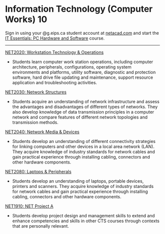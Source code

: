 # Information Technology (Computer Works) 10

Sign in using your @g.eips.ca student account at [netacad.com](https://www.netacad.com/) and start the [IT Essentials: PC Hardware and Software](https://www.netacad.com/courses/os-it/it-essentials) course.

---

[NET2020: Workstation Technology & Operations](NET2020.md)

* Students learn computer work station operations, including computer architecture, peripherals, configurations, operating system environments and platforms, utility software, diagnostic and protection software, hard drive file updating and maintenance, support resource application and troubleshooting activities.

[NET2030: Network Structures](NET2030.md)

* Students acquire an understanding of network infrastructure and assess the advantages and disadvantages of different types of networks. They also develop knowledge of data transmission principles in a computer network and compare features of different network topologies and transmission methods.

[NET2040: Network Media & Devices](NET2040.md)

* Students develop an understanding of different connectivity strategies for linking computers and other devices in a local area network (LAN). They acquire knowledge of industry standards for network cables and gain practical experience through installing cabling, connectors and other hardware components.

[NET2080: Laptops & Peripherals](NET2080.md)

* Students develop an understanding of laptops, portable devices, printers and scanners. They acquire knowledge of industry standards for network cables and gain practical experience through installing cabling, connectors and other hardware components.

[NET1910: NET Project A](NET1910.md)

* Students develop project design and management skills to extend and enhance competencies and skills in other CTS courses through contexts that are personally relevant.
